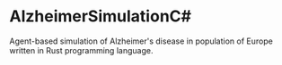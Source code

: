 # AlzheimerSimulationC\#

Agent-based simulation of Alzheimer's disease in population of Europe written in Rust programming language.
